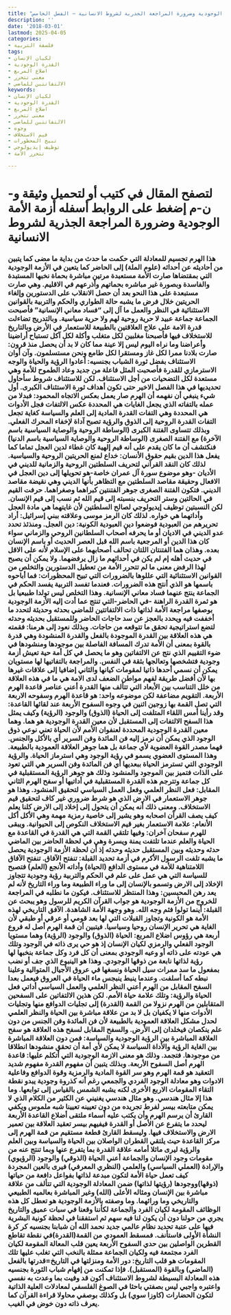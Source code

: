 ```yaml
---
title: "أزمة الأمة الوجودية وضرورة المراجعة الجذرية لشروط الانسانية – الفصل الخامس"
description: ''
date: '2018-03-01'
lastmod: 2025-04-05
categories:
- فلسفة التربية
tags:
- لكيان الإنسان
- القدرة الوجودية
- اضلاع المربع
- معنى تتحرر
- الالتفاتتين للماضي
keywords:
- لكيان الإنسان
- القدرة الوجودية
- اضلاع المربع
- معنى تتحرر
- الالتفاتتين للماضي
- وجوه
- قيم الاستخلاف
- تبيح المحظورات
- توظيف إيديولوجي
- تتحرر الأمة

---
```

# **لتصفح المقال في كتيب أو لتحميل وثيقة و-ن-م إضغط على الروابط أسفله** **أزمة الأمة الوجودية وضرورة المراجعة الجذرية لشروط الانسانية**

### هذا الهرم تجسيم للمعادلة التي حكمت ما حدث من بداية ما مضى كما يتبين من أحاديثه عن أحداثه (علوم الملة) إلى الحاضر كما يتعين في الأزمة الوجودية التي بمقتضاها صارت الأمة مستعبدة مرتين مباشرة بحماة نخبها المستبدة والفاسدة وبصورة غير مباشره بحماتهم وأذرعهم في الاقليم. وهي صارت مستبعدة على هذا النحو بعد أن حصل الانقلاب على الدستورين وإلغاء الحريتين خلال فرض ما يشبه حالة الطواري والحكم والتربية بالقوانين الاستثنائية في النظر والعمل ما آل إلى “فساد معاني الإنسانية” فأصبحت الجماعة جماعة عبيد لا حرية روحية لهم ولا حرية سياسية. وبالتدريج تضاءلت قدرة الامة على علاج العلاقتين بالطبيعة للاستعمار في الأرض وبالتاريخ للاستخلاف فيها فأصبحنا مغلبين لكل متغلب وأكلة لكل آكل تستباح أراضينا وأعراضنا وما نراه اليوم ليس إلا عينة مما كان لا بد أن يحصل منذ قرون: صارت بلادنا ممرا لكل غاز ومستقرا لكل طامع ونحن مستسلمون. وآن أوان الاستئناف بفضل ثورة الشباب بجنسيه: أعادوا الرؤية والحياة والوجه الاسترمازي للقدرة فأصحبت المثل فاعلة من جديد وعاد الطموح للأمة وهي مستعدة لكل التضحيات من أجل الاستئناف. لكن للاستئناف شروط سأحاول تحديديها في هذا الفصل الاخير حتى تكون أهداف ثورة الاستئناف الكبرى. أول شيء ينبغي أن نفهمه أن الهرم صار يعمل بعكس الاتجاه المحمود: فبدلا من عمله بالتفاته الذي يجعل الغايات هي المحددة عكس الالتفات فجل الأدوات هي المحددة وهي التفات القدرة المادية إلى العلم والسياسة كغاية تجعل التفات القدرة الروحية إلى الذوق والرؤية تصبح آداة لإخفاء المحرك الفعلي. وبذلك تتساوى الفتنة الكبرى (الوساطة الروحية والوصاية السياسية باسم الآخرة) مع الفتنة الصغرى (الوساطة الروحية والوصاية السياسية باسم الدنيا) فنكتشف أن ما كان يقدم على أنه قيم إلهية كان غطاء لدين العجل تماما كما يفعل هذا الدين بقيم حقوق الأنسان: خداع لمنع الحريتين الروحية والسياسية. لذلك كان النقد القرآني لتحريف السلطتين الروحية والزمانية للديني في الأديان -وهو موضوع سورة آل عمران خاصة-هو تحويلها إلى دين العجل في الافعال وحقيقة مقاصد السلطتين مع التظاهر بأنها الديني وهي نقيضة مقاصد الديني. فتكون الفتنة الصغرى جوهر الفتنتين كبراهما وصغراهما. حرفت القيم في الحالتين وستر التحريف بنسبته إلى قيم الله ثم نسب إلى قيم الإنسان. لكن النسبتين توظيف إيديولوجي لصالح السلطتين لأن غايتهما هي مادة العجل وأداتهما هي خواره. لذلك كان الرمز موسى وعلاقته ببني إسرائيل: أراد تحريرهم من العبودية فوضعوا دين العبودية الكونية: دين العجل. ومنذئذ تحدد عدو الديني في الاديان أو ما يحرفه أصحاب السلطانين الروحي والزماني سواء كان هذا الدين أو المرجعية باسم الله قبل العصر الحديث أو باسم الإنسان بعده. وهذان هما الفتنتان اللتان تحالف أصحابهما على الإسلام لأنه على الاقل في حديث أهله إم لم يكن في أحداثهم ما زال يرفضهما. ولا يمكن أن يصبح لهذا الرفض معنى ما لم تتحرر الأمة من تعطيل الدستورين والتخلص من القوانين الاستثنائية التي عللوها بالضرورات التي تبيح المحظورات: فما أباحوه باسمها هو الذي أنتج هذه الضرورات. فعندما تفسد التربية يفسد الحكم في الجماعة ينتج عنهما فساد معاني الإنسانية. وهذا التخلص ليس تولدا طبيعيا بل هو ثمرة القدرة الراهنة -في الحاضر-التي تنتج عما أدت إليه الأزمة الوجودية بوصفها مراجعة الأمة لذاتها ذات الالتفاتتين للماضي بحدثه وحديثة لتحدد ما أخففت فيه ويحدد بالعجز عن سد حاجات الحاضر وللمستقبل بحديثه وحدثه لتضع استراتيجية تحقق ما تتوقعه من حاجات. وبذلك نعود إلى هرمنا: فقمته هي هذه العلاقة بين القدرة الموجودة بالفعل والقدرة المنشودة وهي قدرة بالقوة بمعنى أن الأمة تدرك المسافة الفاصلة بين موجودها ومنشودها في ضوء التقييم الذي نتج عن الالتفاتين وهو ما يحصل في كل أمة حية تعيش أزمة وجودية فتشخصها وتعالجها بثقة في النفس. والمراجعة بالتفاتيها لها مستويان يمكن أن نسمي أحدها ذاتيا لمقومات كيانها والثاني إضافيا إلى علاقات غيرها بها لأن أفضل طريقة لفهم مواطن الضعف لدى الامة هي ما في هذه العلاقة من خلل التناسب بين الأبعاد التي تتألف منها القدرة أعني عناصر قاعدة الهرم الأربعة. التقويم مضاعفة لكن موضوعه واحد: هو قاعدة الهرم وسفوحه الاربعة التي تصل القمة بها زوجين اثنين في وجوه السفوح الأربعة عند لقائها القاعدة: وقد رأينا أمس اللقاء المتلفت إلى الحياة (الذوق) والوجود (الرؤية) وكيف يمثل هذا السفح الالتفات إلى المستقبل لأن معين القدرة الوجودية هو هما. وهما معين القدرة الوجودية المحددة لعنفوان الأمم لأن الحياة تعني نوعي ذوق الوجود الذي يمكن أن نرمز إليه فن المائدة وفن السرير أي بالأكل والجنس. فهما مصدر القوة العضوية لأي جماعة بل هما جوهر العلاقة العمودية بالطبيعة. وهذا المستوى العضوي يسمو في رؤية الوجود وهي استرماز الحياة. والرؤية الوجودي التي تسترمز الحياة ببعديها أي فن المائدة وفن السرير هي التي تعود على الذات فتميز بين الموجود والمنشود وذلك هو جوهر الرؤية المستقبلية في كل جماعة وتترجم هذه القدرة المستقبلية في أداتيها أو سفح الهرم الثاني المقابل: فعل النظر العلمي وفعل العمل السياسي لتحقيق المنشود. وهذا هو جوهر الاستعمار في الارض الذي هو شرط ضروري غير كاف لتحقيق قيم الاستخلاف. ومعنى ذلك أنه يمكن أن يتحول إلى إخلاد إلى الارض كلنا يعلم كيف يصف القرآن اصحابه وهو يشير إلى خاصية رمزية مهمة وهي الأكل أكل الأنعام: علامة الاستعمار بغير قيم الاستخلاف النكوص إلى الحيوانية. ويبقى للهرم سفحان آخران: وفيها تلتقي القمة التي هي القدرة في القاعدة مع الحياة والعلم عندما تلتفت يمنة ويسرة وهي في لحظة الحاضر بين الماضي حدثه وحديثه وبين المستقبل حديثه وحدثه إذ أن لحظة الأزمة الوجودية يحصل ما يشبه تلفت الرسول الأكرم في أزمة تحديد القبلة: تنفتح الآفاق. تنفتح الآفاق اللامتناهية للأمة في مستوى الدافع (الحياة) وأداته الأنجع (العلم) فتصبح للسياسة التي هي عمل على علم في الحكم والتربية رؤية وجودية تتجاوز الإخلاد إلى الارض وتسمو بالإنسان إلى ما وراء الطبيعة وما وراء التاريخ لأنه لم يعد رهن المحبسين: وهذا المنتظر للاستئناف. فيكون ما نطلبه في المراجعة للخروج من الأزمة الوجودية هو جواب القرآن الكريم للرسول وهو يبحث عن القبلة: أينما تولوا فثم وجه الله. وهو وجهة الأمة الشاهدة. الآفق التاريخي لهذه الأمة هو الكونية وتجاوز القبلات التي لها بعد قومي أو عرقي أو طبقي لأن الغاية هي تحرير الإنسان روحيا وسياسيا. فيتبين أن قمة الهرم أصل له فروع أربعة هي رؤوس اضلاع المربع: الحياة (الذوق) والوجود (الرؤية) وهما مستويا الوجود الفعلي والرمزي لكيان الإنسان إذ هو حي يرى ذاته في الوجود وتلك هي عودته على ذاته أو وعيه الوجودي بمعنى أن كل فرد وكل جماعة بنخبها لها رؤية لذاتها نابعة من ذوقها الوجودي. وهذا هو الينبوع الذي جف أو نضب بمفعول ما سد ممرات سيل الحياة ونسغها في عروق الأجيال المتوالية وعلينا نبطه كما أسلفت. وعندما ينبط ينبجس ماء الحياة في العروق فيعمل بعدا السفح المقابل من الهرم أعني النظر العلمي والعمل السياسي أداتي فعل الحياة والرؤية: وتلك علامة حياة الأمم. لكن هذين الالتفاتين على السفحين المتقابلين من الهرم نزولا من القمة (القدرة) إلى تجليات الدوافع منها وتجليات الأدوات منها لا يكفيان بل لا بد من علاقة مباشرة بين الحياة والنظر العلمي لحدل مشكل العلاقة العمودية بالطبيعة لأن فن المائدة وفن الجنس من دون علم ينكصان فيخلدان إلى الأرض. والسفح المقابل لسفح هذه العلاقة هو سفح العلاقة المباشرة بين الرؤية الوجودية والسياسة: فمن دون العلاقة المباشرة بين الغاية الرؤية والأداة السياسة لا يمكن لأي أمة أن تحقق منشودها انطلاقا من موجودها. فتجمد. وذلك هو معنى الازمة الوجودية التي أتكلم عليها: قاعدة الهرم أصل السفوح الأربعة. وبذلك يتبين أن مفهوم القدرة مفهوم شديد التعقيد هو قمة الهرم وهو سر القوة المادية والرمزية وقوة الدوافع وفاعلية الادوات وهو معادلة الوجود الفردي والجمعي رغم أنه كذروة وجودية يبدو نقطة التقاء المقومات الاربع الأخرى لكنه يشبه الشمس بالقياس إلى توابعها. وما هذا إلا مثال هندسي. وهو مثال هندسي يغنيني عن الكثير من الكلام الذي لا يمكن متابعته بيسر لفرط تجريده من دون تعيينه تعيينا شبه ملموس ويكفي القارئ أن يرسم الهرم وأن يكتب عليه أسماء ملتقى أضلاع القاعدة الأربعة ليحدد ما يتفرع عن الأصل أو القدرة فيفيهم بيسر تعقيد العلاقة بين تعمير الارض والاستخلاف فيها. وليسقط القارئ قطعة مستقيم من قمة الهرم إلى مركز القاعدة حيث يلتقي القطران الواصلان بين الحياة والسياسة وبين العلم والرؤية ليرى ماثلا أمامه علاقة القدرة بما يتفرع عنها وبما تنتج عنه من مقومات وجود الإنسان والجماعة أعني الحياة (الذوقي) والوجود (الرؤيوي) والإرادة (العملي السياسي) والعلمي (النظري المعرفي) فيرى بالعين المجردة كيف تعمل حياة الأمة لتكون مبدعة لذاتها بفواعل دافعة من حياتها (ذوقها)ووجودها (رؤيتها لذاتها) ضمن المعادلة الوجودية التي تتألف من علاقة مباشرة بين الإنسان ومثاله الأعلى (الله) وغير المباشرة بعالميه الطبيعي والتاريخي وما ورائهما. وما وصفته بالأزمة الوجودية هو تعطل كل هذه الوظائف المقومة لكيان الفرد والجماعة لكأننا وقعنا في سبات عميق والتاريخ يجري من حولنا دون أن يكون لنا فيه سهم ثم استفقنا في لحظة كونية البشرية فيها على عتبة تحديد نظام عالمي جديد نحمد الله أن شبابنا بجنسيه كر كرة النشأة الأولى فاستأنف. فمسقط العمودي من القمة(القدرة)في نقطة تقاطع القطرين الواصلين بين حدي السفوح الأربعة يعين قلب المعالة المقومة لكيان الفرد مجتمعة فيه ولكيان الجماعة ممثلة بالنخب التي تغلب عليها تلك المقومات هو قلب التاريخ: دور الأمة ومنزلتها في التاريخ=قدرتها بالفعل (الماضي) وبالقوة (المستقبل). فإذا تمكنت من إفهام شباب الثورة بجنسيه هذه المعادلة البسيطة لشروط الاستئناف أكون قد وفيت بما وعدت به نفسي واعتبره واجبي ليس بصفتي باحثا في الصوغ الفلسفي لمعادلات العلية الذاتية لتكون الحضارات (كاوزا سوي) بل وكذلك بوصفي محاولا قراءة القرآن كما يعرف ذاته دون خوض في الغيب.

###
